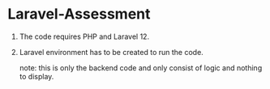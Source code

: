 # Laravel-Assessment

1. The code requires PHP and Laravel 12.
2. Laravel environment has to be created to run the code.

   note: this is only the backend code and only consist of logic and nothing to display.
